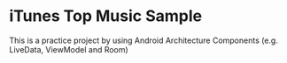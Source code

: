 # iTunes Top Music Sample

This is a practice project by using Android Architecture Components
(e.g. LiveData, ViewModel and Room)